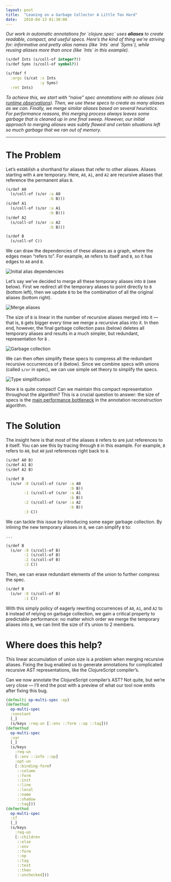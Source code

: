 ```yaml
---
layout: post
title:  "Leaning on a Garbage Collector A Little Too Hard"
date:   2018-04-13 01:30:00
---
```


<i>
Our work in automatic annotations for `clojure.spec` uses
<b>aliases</b> to create readable, compact, and useful specs.
Here’s the kind of thing we’re striving for:
informative and pretty alias names (like `Ints` and `Syms`), while reusing aliases 
more than once (like `Ints` in this example).
</i>

```clojure
(s/def Ints (s/coll-of integer?))
(s/def Syms (s/coll-of symbol?))

(s/fdef f
  :args (s/cat :x Ints
               :y Syms)
  :ret Ints)
```

<i>
To achieve this, we start with “naive”
spec annotations with no aliases (via <a href="/2016/08/13/runtime-infer-basics.html">runtime observations</a>).
Then, we use these specs to create as many aliases as we can.
Finally, we merge similar aliases based on several heuristics.
</i>

<i>
For performance reasons,
this merging process always leaves some garbage that is cleaned up in one final sweep.
However, our initial approach to merging aliases was subtly flawed and certain
situations left so much garbage that we ran out of memory.
</i>

<hr />

# The Problem

<!--
The algorithm works in several passes, with a final garbage collection phase
to delete trivial aliases. This avoids the need to eagerly traverse the entire
aliases environment every time we merge two aliases. However, the strategy
to merge aliases was subtly flawed. It significantly degraded the performance
of intermediate passes, but all traces of the flawed strategy was cleaned away
by the garbage collection. Many benchmarks ran fine, but our biggest benchmark
&mdash; generating specs for the ClojureScript compiler &mdash; seemed to run
forever, and eventually ran out of memory.
-->

Let’s establish a shorthand for aliases that refer to other
aliases. Aliases starting with `A` are temporary. Here, `A0`, `A1`,
and `A2` are recursive aliases that reference the permanent alias `B`.

```clojure
(s/def A0
  (s/coll-of (s/or :a A0
                   :b B)))
(s/def A1
  (s/coll-of (s/or :a A1
                   :b B)))
(s/def A2
  (s/coll-of (s/or :a A2
                   :b B)))

(s/def B
  (s/coll-of C))
```

We can draw the dependencies of these aliases as a graph, where the edges
mean “refers to”. For example, `A0` refers to itself and `B`, so it
has edges to `A0` and `B`.

<img src="{{ site.url }}/images/garbage-collection/garbage-collection.001.jpeg"
     alt="Initial alias dependencies"/>

Let’s say we’ve decided to merge all these temporary aliases into `B` (see below).
First we redirect all the temporary aliases to point directly to `B` (bottom left),
then we update `B` to be the combination of all the original aliases (bottom right).

<img src="{{ site.url }}/images/garbage-collection/garbage-collection.002.jpeg"
     alt="Merge aliases"/>

The size of `B` is linear in the number of recursive aliases merged into it &mdash;
that is, `B` gets bigger every time we merge a recursive alias into it.
In then end, however, the final garbage collection pass (below) deletes all temporary aliases and results
in a much simpler, but redundant, representation for `B` .

<img src="{{ site.url }}/images/garbage-collection/garbage-collection.003.jpeg"
     alt="Garbage collection"/>

We can then often simplify these specs to compress all the redundant recursive
occurrences of `B` (below). Since we combine specs with unions (called `s/or` in spec), we can use
simple set theory to simplify the specs.

<img src="{{ site.url }}/images/garbage-collection/garbage-collection.004.jpeg"
     alt="Type simplification"/>

Now `B` is quite compact! Can we maintain this compact representation throughout the algorithm?
This is a crucial question to answer:
the size of specs is the <a href="/2018/04/04/automatic-annotations-quals.html">main performance bottleneck</a>
in the annotation reconstruction algorithm.

# The Solution

The insight here is that most of the aliases `B` refers to are just
references to `B` itself. You can see this by tracing through `B` in this
example. For example, `B` refers to `A0`, but `A0` just references right back to `B`.

```clojure
(s/def A0 B)
(s/def A1 B)
(s/def A2 B)

(s/def B
  (s/or :0 (s/coll-of (s/or :a A0
                            :b B))
        :1 (s/coll-of (s/or :a A1
                            :b B))
        :2 (s/coll-of (s/or :a A2
                            :b B))
        :3 C))
```

We can tackle this issue by introducing some eager garbage collection.
By inlining the new temporary aliases in `B`, we can simplify `B`
to:

```clojure
...

(s/def B
  (s/or :0 (s/coll-of B)
        :1 (s/coll-of B)
        :2 (s/coll-of B)
        :3 C))
```

Then, we can erase redundant elements of the union to further compress
the spec.

```clojure
(s/def B
  (s/or :0 (s/coll-of B)
        :1 C))
```

With this simply policy of eagerly rewriting occurrences of `A0`, `A1`,
and `A2` to `B` instead of relying on garbage collection,
we gain a critical property to predictable performance:
no matter which order we merge the temporary aliases
into `B`, we can limit the size of it’s union to 2 members.

# Where does this help?

This linear accumulation of union size is a problem when merging
recursive aliases. Fixing the bug enabled us to generate annotations for complicated
recursive AST representations, like the ClojureScript compiler’s.

Can we now annotate the ClojureScript compiler’s AST? Not quite, but
we’re very close &mdash; I’ll end the post with a preview of what our tool
now emits after fixing this bug.

```clojure
(defmulti op-multi-spec :op)
(defmethod
  op-multi-spec
  :constant
  [_]
  (s/keys :req-un [::env ::form ::op ::tag]))
(defmethod
  op-multi-spec
  :var
  [_]
  (s/keys
    :req-un
    [::env ::info ::op]
    :opt-un
    [::binding-form?
     ::column
     ::form
     ::init
     ::line
     ::local
     ::name
     ::shadow
     ::tag]))
(defmethod
  op-multi-spec
  :if
  [_]
  (s/keys
    :req-un
    [::children
     ::else
     ::env
     ::form
     ::op
     ::tag
     ::test
     ::then
     ::unchecked]))
```
